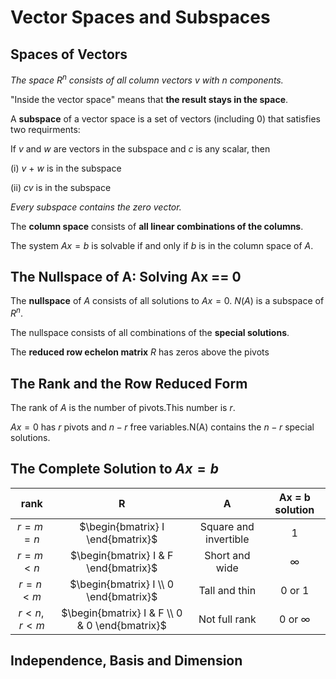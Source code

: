 # Vector Spaces and Subspaces

## Spaces of Vectors

*The space $R^n$ consists of all column vectors $v$ with n components.*

"Inside the vector space" means that **the result stays in the space**.

A **subspace** of a vector space is a set of vectors (including 0) that satisfies two requirments:

If $v$ and $w$ are vectors in the subspace and $c$ is any scalar, then

(i) $v$ + $w$ is in the subspace

(ii) $cv$ is in the subspace

*Every subspace contains the zero vector.*

The **column space** consists of **all linear combinations of the columns**.

The system $Ax=b$ is solvable if and only if $b$ is in the column space of $A$.

## The Nullspace of A: Solving Ax == 0

The **nullspace** of $A$ consists of all solutions to $Ax = 0$. $N(A)$ is a subspace of $R^n$.

The nullspace consists of all combinations of the **special solutions**.

The **reduced row echelon matrix** $R$ has zeros above the pivots

## The Rank and the Row Reduced Form

The rank of $A$ is the number of pivots.This number is $r$.

$Ax=0$ has $r$ pivots and $n-r$ free variables.N(A) contains the $n-r$ special solutions.

## The Complete Solution to $Ax = b$

|    rank   |                        R                       |           A           | Ax = b solution |
|:---------:|:----------------------------------------------:|:---------------------:|:---------------:|
|  $r=m=n$  | $\begin{bmatrix} I \end{bmatrix}$              | Square and invertible | 1               |
|  $r=m<n$  | $\begin{bmatrix} I & F \end{bmatrix}$          |     Short and wide    | ∞               |
|  $r=n<m$  | $\begin{bmatrix} I \\ 0 \end{bmatrix}$         |     Tall and thin     | 0 or 1          |
| $r<n,r<m$ | $\begin{bmatrix} I & F \\ 0 & 0 \end{bmatrix}$ |     Not full rank     | 0 or ∞          |

## Independence, Basis and Dimension
